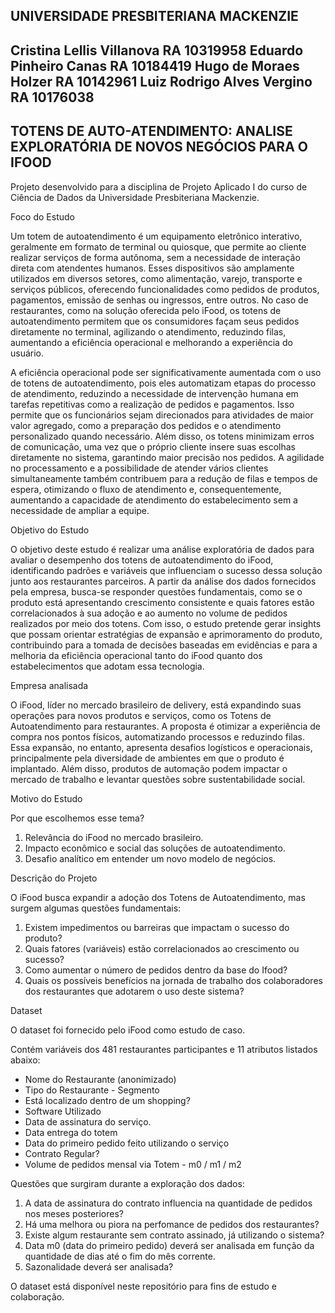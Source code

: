 UNIVERSIDADE PRESBITERIANA MACKENZIE
---------------------------------------
Cristina Lellis Villanova  RA 10319958
Eduardo Pinheiro Canas     RA 10184419
Hugo de Moraes Holzer      RA 10142961
Luiz Rodrigo Alves Vergino RA 10176038
---------------------------------------
TOTENS DE AUTO-ATENDIMENTO: ANALISE EXPLORATÓRIA DE NOVOS NEGÓCIOS PARA O IFOOD
---------------------------------------
Projeto desenvolvido para a disciplina de Projeto Aplicado I do curso de Ciência de Dados da Universidade Presbiteriana Mackenzie.

Foco do Estudo

Um totem de autoatendimento é um equipamento eletrônico interativo, geralmente em formato de terminal ou quiosque, que permite ao cliente realizar serviços de forma autônoma, sem a necessidade de interação direta com atendentes humanos. Esses dispositivos são amplamente utilizados em diversos setores, como alimentação, varejo, transporte e serviços públicos, oferecendo funcionalidades como pedidos de produtos, pagamentos, emissão de senhas ou ingressos, entre outros. No caso de restaurantes, como na solução oferecida pelo iFood, os totens de autoatendimento permitem que os consumidores façam seus pedidos diretamente no terminal, agilizando o atendimento, reduzindo filas, aumentando a eficiência operacional e melhorando a experiência do usuário.

A eficiência operacional pode ser significativamente aumentada com o uso de totens de autoatendimento, pois eles automatizam etapas do processo de atendimento, reduzindo a necessidade de intervenção humana em tarefas repetitivas como a realização de pedidos e pagamentos. Isso permite que os funcionários sejam direcionados para atividades de maior valor agregado, como a preparação dos pedidos e o atendimento personalizado quando necessário. Além disso, os totens minimizam erros de comunicação, uma vez que o próprio cliente insere suas escolhas diretamente no sistema, garantindo maior precisão nos pedidos. A agilidade no processamento e a possibilidade de atender vários clientes simultaneamente também contribuem para a redução de filas e tempos de espera, otimizando o fluxo de atendimento e, consequentemente, aumentando a capacidade de atendimento do estabelecimento sem a necessidade de ampliar a equipe.

Objetivo do Estudo

O objetivo deste estudo é realizar uma análise exploratória de dados para avaliar o desempenho dos totens de autoatendimento do iFood, identificando padrões e variáveis que influenciam o sucesso dessa solução junto aos restaurantes parceiros. A partir da análise dos dados fornecidos pela empresa, busca-se responder questões fundamentais, como se o produto está apresentando crescimento consistente e quais fatores estão correlacionados à sua adoção e ao aumento no volume de pedidos realizados por meio dos totens. Com isso, o estudo pretende gerar insights que possam orientar estratégias de expansão e aprimoramento do produto, contribuindo para a tomada de decisões baseadas em evidências e para a melhoria da eficiência operacional tanto do iFood quanto dos estabelecimentos que adotam essa tecnologia.

Empresa analisada

O iFood, líder no mercado brasileiro de delivery, está expandindo suas operações para novos produtos e serviços, como os Totens de Autoatendimento para restaurantes. A proposta é otimizar a experiência de compra nos pontos físicos, automatizando processos e reduzindo filas.
Essa expansão, no entanto, apresenta desafios logísticos e operacionais, principalmente pela diversidade de ambientes em que o produto é implantado. Além disso, produtos de automação podem impactar o mercado de trabalho e levantar questões sobre sustentabilidade social.

Motivo do Estudo

Por que escolhemos esse tema?
  1. Relevância do iFood no mercado brasileiro.
  2. Impacto econômico e social das soluções de autoatendimento.
  3. Desafio analítico em entender um novo modelo de negócios.

Descrição do Projeto

O iFood busca expandir a adoção dos Totens de Autoatendimento, mas surgem algumas questões fundamentais:

1. Existem impedimentos ou barreiras que impactam o sucesso do produto?
2. Quais fatores (variáveis) estão correlacionados ao crescimento ou sucesso?
3. Como aumentar o número de pedidos dentro da base do Ifood?
4. Quais os possíveis benefícios na jornada de trabalho dos colaboradores dos restaurantes que adotarem o uso deste sistema?

Dataset

O dataset foi fornecido pelo iFood como estudo de caso.

Contém variáveis dos 481 restaurantes participantes e 11 atributos listados abaixo:

- Nome do Restaurante (anonimizado)
- Tipo do Restaurante - Segmento
- Está localizado dentro de um shopping?
- Software Utilizado
- Data de assinatura do serviço.
- Data entrega do totem
- Data do primeiro pedido feito utilizando o serviço
- Contrato Regular?
- Volume de pedidos mensal via Totem - m0 / m1 / m2

Questões que surgiram durante a exploração dos dados:

1. A data de assinatura do contrato influencia na quantidade de pedidos nos meses posteriores?
2. Há uma melhora ou piora na perfomance de pedidos dos restaurantes?
3. Existe algum restaurante sem contrato assinado, já utilizando o sistema?
4. Data m0 (data do primeiro pedido) deverá ser analisada em função da quantidade de dias até o fim do mês corrente.
5. Sazonalidade deverá ser analisada?

O dataset está disponível neste repositório para fins de estudo e colaboração.
